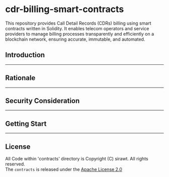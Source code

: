 # cdr-billing-smart-contracts

This repository provides Call Detail Records (CDRs) billing using smart contracts written in Solidity. It enables telecom operators and service providers to manage billing processes transparently and efficiently on a blockchain network, ensuring accurate, immutable, and automated.

## Introduction

---

## Rationale

---

## Security Consideration

---

## Getting Start

---

## License

All Code within 'contracts' directory is Copyright (C) sirawt. All rights reserved.  
The `contracts` is released under the [ Apache License 2.0](LICENSE)
